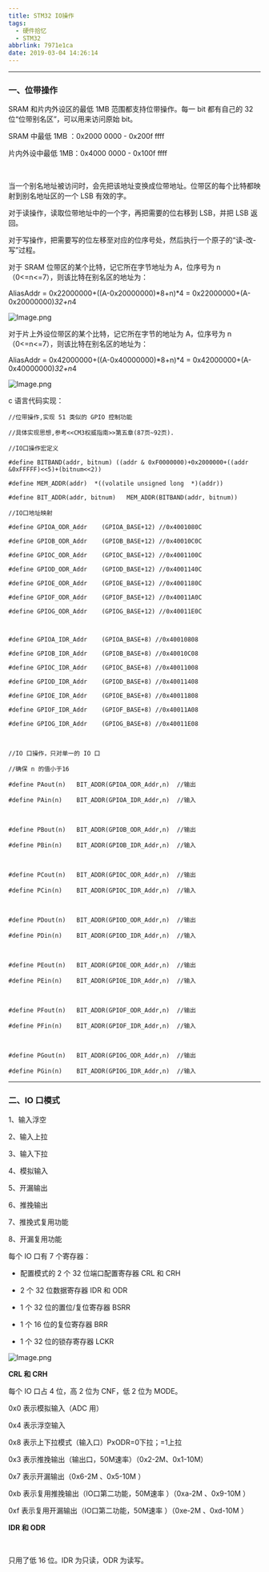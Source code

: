 ```yaml
---
title: STM32 IO操作
tags:
  - 硬件拾忆
  - STM32
abbrlink: 7971e1ca
date: 2019-03-04 14:26:14
---
```


---

### 一、位带操作



SRAM 和片内外设区的最低 1MB 范围都支持位带操作。每一 bit 都有自己的 32 位“位带别名区”，可以用来访问原始 bit。

<!--more-->

SRAM 中最低 1MB    ：0x2000 0000 - 0x200f ffff

片内外设中最低 1MB：0x4000 0000 - 0x100f ffff

​     

当一个别名地址被访问时，会先把该地址变换成位带地址。位带区的每个比特都映射到别名地址区的一个 LSB 有效的字。



对于读操作，读取位带地址中的一个字，再把需要的位右移到 LSB，并把 LSB 返回。



对于写操作，把需要写的位左移至对应的位序号处，然后执行一个原子的“读-改-写”过程。



对于 SRAM 位带区的某个比特，记它所在字节地址为 A，位序号为 n（0<=n<=7），则该比特在别名区的地址为：



AliasAddr = 0x22000000+((A-0x20000000)*8+n)*4 = 0x22000000+(A-0x20000000)*32+n*4



![Image.png](https://i.loli.net/2019/03/04/5c7ccb6221a59.png)



对于片上外设位带区的某个比特，记它所在字节的地址为 A，位序号为 n（0<=n<=7），则该比特在别名区的地址为：



AliasAddr = 0x42000000+((A-0x40000000)*8+n)*4 = 0x42000000+(A-0x40000000)*32+n*4



![Image.png](https://i.loli.net/2019/03/04/5c7ccb8e16090.png)



c 语言代码实现：

```
//位带操作,实现 51 类似的 GPIO 控制功能

//具体实现思想,参考<<CM3权威指南>>第五章(87页~92页).

//IO口操作宏定义

#define BITBAND(addr, bitnum) ((addr & 0xF0000000)+0x2000000+((addr &0xFFFFF)<<5)+(bitnum<<2))

#define MEM_ADDR(addr)  *((volatile unsigned long  *)(addr))

#define BIT_ADDR(addr, bitnum)   MEM_ADDR(BITBAND(addr, bitnum))

//IO口地址映射

#define GPIOA_ODR_Addr    (GPIOA_BASE+12) //0x4001080C

#define GPIOB_ODR_Addr    (GPIOB_BASE+12) //0x40010C0C

#define GPIOC_ODR_Addr    (GPIOC_BASE+12) //0x4001100C

#define GPIOD_ODR_Addr    (GPIOD_BASE+12) //0x4001140C

#define GPIOE_ODR_Addr    (GPIOE_BASE+12) //0x4001180C

#define GPIOF_ODR_Addr    (GPIOF_BASE+12) //0x40011A0C   

#define GPIOG_ODR_Addr    (GPIOG_BASE+12) //0x40011E0C   



#define GPIOA_IDR_Addr    (GPIOA_BASE+8) //0x40010808

#define GPIOB_IDR_Addr    (GPIOB_BASE+8) //0x40010C08

#define GPIOC_IDR_Addr    (GPIOC_BASE+8) //0x40011008

#define GPIOD_IDR_Addr    (GPIOD_BASE+8) //0x40011408

#define GPIOE_IDR_Addr    (GPIOE_BASE+8) //0x40011808

#define GPIOF_IDR_Addr    (GPIOF_BASE+8) //0x40011A08

#define GPIOG_IDR_Addr    (GPIOG_BASE+8) //0x40011E08



//IO 口操作，只对单一的 IO 口

//确保 n 的值小于16

#define PAout(n)   BIT_ADDR(GPIOA_ODR_Addr,n)  //输出

#define PAin(n)    BIT_ADDR(GPIOA_IDR_Addr,n)  //输入



#define PBout(n)   BIT_ADDR(GPIOB_ODR_Addr,n)  //输出

#define PBin(n)    BIT_ADDR(GPIOB_IDR_Addr,n)  //输入



#define PCout(n)   BIT_ADDR(GPIOC_ODR_Addr,n)  //输出

#define PCin(n)    BIT_ADDR(GPIOC_IDR_Addr,n)  //输入



#define PDout(n)   BIT_ADDR(GPIOD_ODR_Addr,n)  //输出

#define PDin(n)    BIT_ADDR(GPIOD_IDR_Addr,n)  //输入



#define PEout(n)   BIT_ADDR(GPIOE_ODR_Addr,n)  //输出

#define PEin(n)    BIT_ADDR(GPIOE_IDR_Addr,n)  //输入



#define PFout(n)   BIT_ADDR(GPIOF_ODR_Addr,n)  //输出

#define PFin(n)    BIT_ADDR(GPIOF_IDR_Addr,n)  //输入



#define PGout(n)   BIT_ADDR(GPIOG_ODR_Addr,n)  //输出

#define PGin(n)    BIT_ADDR(GPIOG_IDR_Addr,n)  //输入
```



---

### 二、IO 口模式



1、输入浮空

2、输入上拉

3、输入下拉

4、模拟输入

5、开漏输出

6、推挽输出

7、推挽式复用功能

8、开漏复用功能



每个 IO 口有 7 个寄存器：

- 配置模式的 2 个 32 位端口配置寄存器 CRL 和 CRH

- 2 个 32 位数据寄存器 IDR 和 ODR

- 1 个 32 位的置位/复位寄存器 BSRR

- 1 个 16 位的复位寄存器 BRR

- 1 个 32 位的锁存寄存器 LCKR

  

![Image.png](https://i.loli.net/2019/03/04/5c7ccc73aea1c.png)



**CRL 和 CRH**



每个 IO 口占 4 位，高 2 位为 CNF，低 2 位为 MODE。



0x0 表示模拟输入（ADC 用）

0x4 表示浮空输入

0x8 表示上下拉模式（输入口）PxODR=0下拉；=1上拉



0x3 表示推挽输出（输出口，50M速率）（0x2-2M、0x1-10M）

0x7 表示开漏输出（0x6-2M 、0x5-10M ）

0xb 表示复用推挽输出（IO口第二功能，50M速率 ）（0xa-2M 、0x9-10M ）

0xf 表示复用开漏输出（IO口第二功能，50M速率 ）（0xe-2M 、0xd-10M ）



**IDR 和 ODR**

​     

只用了低 16 位。IDR 为只读，ODR 为读写。